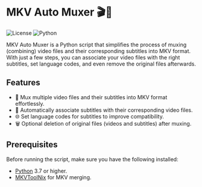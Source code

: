 # MKV Auto Muxer 🎬🍿

![License](https://img.shields.io/badge/License-MIT-green.svg)
![Python](https://img.shields.io/badge/Python-3.7%2B-blue.svg)

MKV Auto Muxer is a Python script that simplifies the process of muxing (combining) video files and their corresponding subtitles into MKV format. With just a few steps, you can associate your video files with the right subtitles, set language codes, and even remove the original files afterwards.

## Features

- 🎥 Mux multiple video files and their subtitles into MKV format effortlessly.
- 📜 Automatically associate subtitles with their corresponding video files.
- 🌐 Set language codes for subtitles to improve compatibility.
- 🗑️ Optional deletion of original files (videos and subtitles) after muxing.

## Prerequisites

Before running the script, make sure you have the following installed:

- [Python](https://www.python.org/) 3.7 or higher.
- [MKVToolNix](https://mkvtoolnix.download/) for MKV merging.
